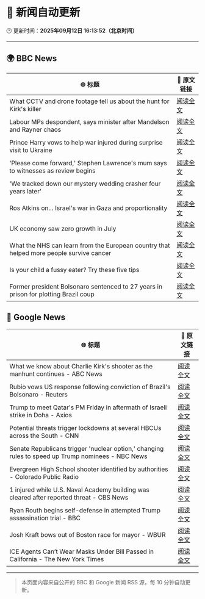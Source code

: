 # 🧠 新闻自动更新

🕒 更新时间：**2025年09月12日 16:13:52（北京时间）**

---

## 🌍 BBC News

| 🌐 标题 | 🔗 原文链接 |
|--------|-------------|
| What CCTV and drone footage tell us about the hunt for Kirk's killer | [阅读全文](https://www.bbc.com/news/videos/ce84y9ep1z8o?at_medium=RSS&at_campaign=rss) |
| Labour MPs despondent, says minister after Mandelson and Rayner chaos | [阅读全文](https://www.bbc.com/news/articles/cx238pwwqg6o?at_medium=RSS&at_campaign=rss) |
| Prince Harry vows to help war injured during surprise visit to Ukraine | [阅读全文](https://www.bbc.com/news/articles/c3dr859vxxjo?at_medium=RSS&at_campaign=rss) |
| 'Please come forward,' Stephen Lawrence's mum says to witnesses as review begins | [阅读全文](https://www.bbc.com/news/articles/cgrqnp09zl5o?at_medium=RSS&at_campaign=rss) |
| 'We tracked down our mystery wedding crasher four years later' | [阅读全文](https://www.bbc.com/news/articles/c7v1d3r6y8mo?at_medium=RSS&at_campaign=rss) |
| Ros Atkins on... Israel's war in Gaza and proportionality | [阅读全文](https://www.bbc.com/news/articles/cr5r76e127do?at_medium=RSS&at_campaign=rss) |
| UK economy saw zero growth in July | [阅读全文](https://www.bbc.com/news/articles/c203edl1zq3o?at_medium=RSS&at_campaign=rss) |
| What the NHS can learn from the European country that helped more people survive cancer | [阅读全文](https://www.bbc.com/news/articles/c701kw519lpo?at_medium=RSS&at_campaign=rss) |
| Is your child a fussy eater? Try these five tips | [阅读全文](https://www.bbc.com/news/articles/c3e712j3gq5o?at_medium=RSS&at_campaign=rss) |
| Former president Bolsonaro sentenced to 27 years in prison for plotting Brazil coup | [阅读全文](https://www.bbc.com/news/articles/c8xrqxk9p4xo?at_medium=RSS&at_campaign=rss) |

## 📰 Google News

| 🌐 标题 | 🔗 原文链接 |
|--------|-------------|
| What we know about Charlie Kirk's shooter as the manhunt continues - ABC News | [阅读全文](https://news.google.com/rss/articles/CBMijAFBVV95cUxOTjNJNlZvbUQxUDZQVnB2cDdXai1HV09GcWNfZFhIX1FaQm5tRWU1cDFkQlRnbEhrV3B0YThTVWs5WHllU01nTGpjbExndzl5TzNkcTlNQTNSS3BJTndnaHM3RmEwTENCeGEyNkxGckxmOEo2Z1BJNTZ5c3M3akJVNk1LRjRjS2VQQk1udNIBkgFBVV95cUxQbi1iUXRjRXF4enR4TEJocWtKaTEwelBNVTljSWdCTWFUUGNKeTlEQUFZUlhIcm1lNFAwWUs3Rl9BOWpyUUhMVDJQaWZ2NkVVQXVqejFSV2FTQkdLZVgyTVhBWElxdDh5QlJaMzRWd1hTTTEwQy1jQkdMbnh4UktLdXFfWUdQZ2RSQjlSd2VrYmp1UQ?oc=5) |
| Rubio vows US response following conviction of Brazil's Bolsonaro - Reuters | [阅读全文](https://news.google.com/rss/articles/CBMisgFBVV95cUxOX01Oakx5am85anhmR0lLNU5CN3kzby1VUjhpZEp2YWdaSnJuRjZiUkpRVUs0YmZVTVo1SlRZXzZYQlh5RHhPU1BKYzZRYVNsUDQ1emMyOHZrMEwwMWszTmc3Z3lTR2djNVM0ZUg3c2x4eTdYbm9jRmZmLUJhLWIzTHZDQVlDbmpldlZObUFSWHhfWVZqRWtMbUt5emdOSWE1czFHTEl6THZjd3pMRXV6aVJR?oc=5) |
| Trump to meet Qatar's PM Friday in aftermath of Israeli strike in Doha - Axios | [阅读全文](https://news.google.com/rss/articles/CBMie0FVX3lxTE00M1B1RXVSQWRQS080b0dfa2hxUzNfX2tvVWtlMEJhYkRiZDdERkJNZFUxdnRqU0xaU29oM2pQaDc0Q2tEdTZYTVpsMjVRWG9iUGtnZG9OYTY1MjNfbV9MaHMybXd6QWdQTnFlS1FvSGlVQ29kUXZ4dmRpZw?oc=5) |
| Potential threats trigger lockdowns at several HBCUs across the South - CNN | [阅读全文](https://news.google.com/rss/articles/CBMic0FVX3lxTE5Hb0JNLUl2LW4tcWRGaGFoUmtxQ0JzS2RmVTFMN2FOemg4cU5EUzBUQVpzVWhqNzF0T0tfNHZjUkJWaDB3MGFwYTkzR1I1cVhyTFFfNTVIcEJkTHNfYTBfOXo3Q0tyWUYzVmxVZjlkRXhVbU0?oc=5) |
| Senate Republicans trigger 'nuclear option,' changing rules to speed up Trump nominees - NBC News | [阅读全文](https://news.google.com/rss/articles/CBMitAFBVV95cUxNa09vZ3ExQUR2VGJOVmpnRXhfdkxfSDI3R1FOejRndEhRV0VaaTlzYl9BX0NuUEYxOWVYdUJtWncxNnhwcVdhZjhycWVCZFJGTXBTZ1g4cXpacnpNLW9vZ2xJQXNVUFRSaUlmaFdONUs1ZDI2UHNkWmRBYTktWGdCMHRrMmo0N19neUdLTEZGMkN3bFByblByaHhZR3l5Y0FaSE9TYlg5Q1hpLUY5YVZrQ2tuRW7SAVZBVV95cUxPazFEQzVEMW9VdUZEanVqMlNnTUFOb2xwQ212ZVBfRFgycktqNE9CTnQ1OEwxM3FNWjJQQkFxeUhlZjh4bG51NEdwejJ0VTNkY0RCY3VEZw?oc=5) |
| Evergreen High School shooter identified by authorities - Colorado Public Radio | [阅读全文](https://news.google.com/rss/articles/CBMifEFVX3lxTE80eWEwMU5Sd2h0WFVScndBOFJld0Nsbkk0UmljdXhGczV2bnFGekRoZ2RDUkF6RFhvenNPb2FKR1BaUUR2M2NMbzRDdFpCS0RBY2hlNmVvalR1SjJudjBwVmkyT01Kd0ZldnMtWXhBWG54d3JzR3hIaEZxRzk?oc=5) |
| 1 injured while U.S. Naval Academy building was cleared after reported threat - CBS News | [阅读全文](https://news.google.com/rss/articles/CBMiigFBVV95cUxPSnVsQVRYUmVtMHk1enRYVFp4TlBGUGgxX2VFMFJFT2w3U1RSbU8td3p4djl3WU4zaFd0MG9fbHdqV2pGbXpybmJyTzNGWUR3ZTdTSk8zRzY5TXlqWl9QT0FmTDlPTDNFS2xVXzZ6UjRpX1RwNl82VHotcFd1Z044Y0N0RzVXZTBCdWc?oc=5) |
| Ryan Routh begins self-defense in attempted Trump assassination trial - BBC | [阅读全文](https://news.google.com/rss/articles/CBMiWkFVX3lxTE1SUG55a2pCeGtTVHR0U2E4eC0tTnlfQ3BaWVU1NlhMSGxjZzlrb3g2blZxVDlUYUdEQjVoRDhlY2I4NVFfR21uM1ZJdFl6aDdueDdCNWFWY0NlUdIBX0FVX3lxTE9US1poVFVSS19LSzRJOHBJNkFMUnQzTktUSm5CNFpHOGFGT0FQcm82c3daNjRnXzVWT3c2UkdqbThfQ2QzU3did0RaSnlSOWNjN2V4LWJNVHlNMFNoYWZJ?oc=5) |
| Josh Kraft bows out of Boston race for mayor - WBUR | [阅读全文](https://news.google.com/rss/articles/CBMiiAFBVV95cUxQbXRtWGVYTF9aTjNPdnFFOUljMmtVNU1odjllZGNNUTdkMl9Qb0ZqbkNuZnlSNWJUa1IzTlFpRVM2ZzhueURpc2xvWjZwNWYxZnlfQ2JHaldscWYyM3V0dXJKQnNsMDF4S1J5RDQtTW1aWThnV3lhYWQzeWJyMUtfeEUwUEJPU0xI?oc=5) |
| ICE Agents Can’t Wear Masks Under Bill Passed in California - The New York Times | [阅读全文](https://news.google.com/rss/articles/CBMihgFBVV95cUxQeFVQWmJhNGVVa3NNR05oWlVCQkRpN25tZFl2SXBTMm55VXF5dEFRMnVibEVwRGFrMHF4am03Q2NqMjBxTFBRM1JTc2Fzenl6dDk5MXlqNmRjZnhyWi1GME5yTlJKYzR0WkMwbVZrOFdlMWZJVmZwY1F1X3o3SUVVMjJjQks0dw?oc=5) |

---
> 本页面内容来自公开的 BBC 和 Google 新闻 RSS 源，每 10 分钟自动更新。